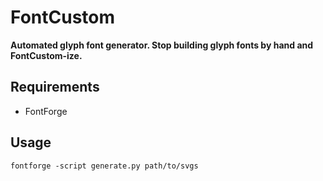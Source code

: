 FontCustom
==========

__Automated glyph font generator. Stop building glyph fonts by hand and FontCustom-ize.__

Requirements
------------
* FontForge

Usage
-----
    fontforge -script generate.py path/to/svgs

